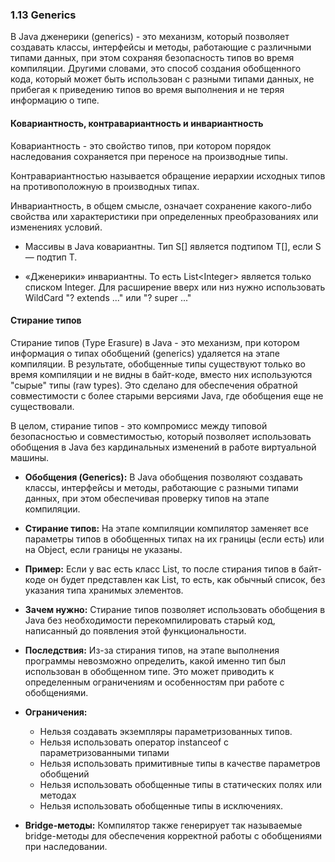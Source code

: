 ### 1.13 Generics

В Java дженерики (generics) - это механизм, который позволяет создавать классы, интерфейсы и методы, работающие с различными типами данных, при этом сохраняя безопасность типов во время компиляции. Другими словами, это способ создания обобщенного кода, который может быть использован с разными типами данных, не прибегая к приведению типов во время выполнения и не теряя информацию о типе.

#### Ковариантность, контравариантность и инвариантность

Ковариантность - это свойство типов, при котором порядок наследования сохраняется при переносе на производные типы.

Контравариантностью называется обращение иерархии исходных типов на противоположную в производных типах.

Инвариантность, в общем смысле, означает сохранение какого-либо свойства или характеристики при определенных преобразованиях или изменениях условий.

- Массивы в Java ковариантны. Тип S[] является подтипом T[], если S — подтип T.

- «Дженерики» инвариантны. То есть List\<Integer\> является только списком Integer. Для расширение вверх или низ нужно использовать WildCard "? extends ..." или "? super ..."

#### Стирание типов

Стирание типов (Type Erasure) в Java - это механизм, при котором информация о типах обобщений (generics) удаляется на этапе компиляции. В результате, обобщенные типы существуют только во время компиляции и не видны в байт-коде, вместо них используются "сырые" типы (raw types). Это сделано для обеспечения обратной совместимости с более старыми версиями Java, где обобщения еще не существовали.

В целом, стирание типов - это компромисс между типовой безопасностью и совместимостью, который позволяет использовать обобщения в Java без кардинальных изменений в работе виртуальной машины.

- **Обобщения (Generics):**
  В Java обобщения позволяют создавать классы, интерфейсы и методы, работающие с разными типами данных, при этом обеспечивая проверку типов на этапе компиляции.
- **Стирание типов:**
  На этапе компиляции компилятор заменяет все параметры типов в обобщенных типах на их границы (если есть) или на Object, если границы не указаны.
- **Пример:**
  Если у вас есть класс List<String>, то после стирания типов в байт-коде он будет представлен как List, то есть, как обычный список, без указания типа хранимых элементов.
- **Зачем нужно:**
  Стирание типов позволяет использовать обобщения в Java без необходимости перекомпилировать старый код, написанный до появления этой функциональности.
- **Последствия:**
  Из-за стирания типов, на этапе выполнения программы невозможно определить, какой именно тип был использован в обобщенном типе. Это может приводить к определенным ограничениям и особенностям при работе с обобщениями.
- **Ограничения:**

  - Нельзя создавать экземпляры параметризованных типов.
  - Нельзя использовать оператор instanceof с параметризованными типами
  - Нельзя использовать примитивные типы в качестве параметров обобщений
  - Нельзя использовать обобщенные типы в статических полях или методах
  - Нельзя использовать обобщенные типы в исключениях.
- **Bridge-методы:**
  Компилятор также генерирует так называемые bridge-методы для обеспечения корректной работы с обобщениями при наследовании.
